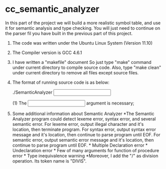 cc_semantic_analyzer
====================

In this part of the project we will build a more realistic symbol table, and use it for semantic analysis and type checking.
You will just need to continue on the parser fil you have built in the previous part of this project.


1. The code was written under the Ubuntu Linux System (Version 11.10)
2. The Compiler version is GCC 4.6.1
3. I have written a "makefile" document
   So just type "make" command under current directory to compile source code.
   Also, type "make clean" under current directory to remove all files except source files. 
4. The format of running source code is as below:

    ./SemanticAnalyzer <input file name>

   (1) The <input file name> argument is necessary;

5. Some additional information about Semantic Analyzer
   *The Semantic Analyzer program could detect lexeme error, syntax error, and several semantic error.
        For lexeme error, output illegal character and it's location, then terminate program.
        For syntax error, output syntax error message and it's location, then continue to parse program until EOF.
        For semantic error, output semantic error message  and it's location, then continue to parse program until EOF.
            * Multiple Declaration error
            * Undeclaration error
            * Few of many arguments for function of procedure error
            * Type inequivalence warning
   *Moreover, I add the "/" as division operation. Its token name is "DIVIS".
